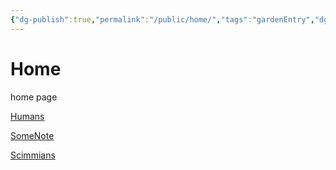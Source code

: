 ```yaml
---
{"dg-publish":true,"permalink":"/public/home/","tags":"gardenEntry","dgHomeLink":true,"dgPassFrontmatter":false}
---
```



# Home

home page

[Humans](Public/Library/Humans)

[SomeNote](Notes/SomeNote)

[Scimmians](Scimmians)